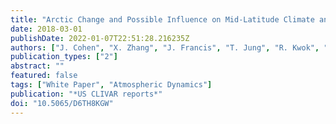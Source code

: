 ```yaml
---
title: "Arctic Change and Possible Influence on Mid-Latitude Climate and Weather"
date: 2018-03-01
publishDate: 2022-01-07T22:51:28.216235Z
authors: ["J. Cohen", "X. Zhang", "J. Francis", "T. Jung", "R. Kwok", "J. Overland", "T. Ballinger", "R. Blackport", "U.S. Bhatt", "H. Chen", "D. Coumou", "S. Feldstein", "D. Handorf", "M. Hell", "G. Henderson", "M. Ionita", "M. Kretschmer", "F. Laliberte", "S. Lee", "H. Linderholm", "W. Maslowski", "I. Rigor", "C. Routson", "J. Screen", "T. Semmler", "D. Singh", "D. Smith", "J. Stroeve", "P.C. Taylor", "T. Vihma", "M. Wang", "S. Wang", "Y. Wu", "M. Wendisch", "J. Yoon"]
publication_types: ["2"]
abstract: ""
featured: false
tags: ["White Paper", "Atmospheric Dynamics"]
publication: "*US CLIVAR reports*"
doi: "10.5065/D6TH8KGW"
---
```

